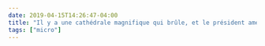 ```yaml
---
date: 2019-04-15T14:26:47-04:00
title: "Il y a une cathédrale magnifique qui brûle, et le président américain se permet de donner des conseils aux sapeurs-pompiers. Je n’en peux plus."
tags: ["micro"]
---
```

